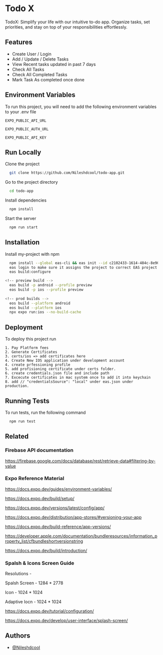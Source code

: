 
# Todo X

TodoX: Simplify your life with our intuitive to-do app. Organize tasks, set priorities, and stay on top of your responsibilities effortlessly.

## Features

- Create User / Login
- Add / Update / Delete Tasks
- View Recent tasks updated in past 7 days
- Check All Tasks
- Check All Completed Tasks
- Mark Task As completed once done


## Environment Variables

To run this project, you will need to add the following environment variables to your .env file

`EXPO_PUBLIC_API_URL`

`EXPO_PUBLIC_AUTH_URL`

`EXPO_PUBLIC_API_KEY`


## Run Locally

Clone the project

```bash
  git clone https://github.com/Nileshdcool/todo-app.git
```

Go to the project directory

```bash
  cd todo-app
```

Install dependencies

```bash
  npm install
```

Start the server

```bash
  npm run start
```


## Installation

Install my-project with npm

```bash
  npm install --global eas-cli && eas init --id c2102433-1614-484c-8e90-bdb074de10b1
  eas login to make sure it assigns the project to correct EAS project ID
  eas build:configure

<!-- preview build -->
  eas build -p android --profile preview
  eas build -p ios --profile preview
  
<!-- prod builds -->
  eos build --platform android
  eos build --platform ios
  npx expo run:ios --no-build-cache
```
    
## Deployment

To deploy this project run

    1. Pay Platform fees 
    2. Generate Certificates
    3. certs/ios => add certificates here
    4. Create New IOS application under development account
    4. create prfessioning profile 
    5. add profisioning certificate under certs folder.
    6. create credentials.json file and include path
    7. Excecute certificates in mac system once to add it into keychain
    8. add // "credentialsSource": "local" under eas.json under production.




## Running Tests

To run tests, run the following command

```bash
  npm run test
```


## Related

### Firebase API documentation

https://firebase.google.com/docs/database/rest/retrieve-data#filtering-by-value

### Expo Reference Material 

https://docs.expo.dev/guides/environment-variables/

https://docs.expo.dev/build/setup/

https://docs.expo.dev/versions/latest/config/app/

https://docs.expo.dev/distribution/app-stores/#versioning-your-app

https://docs.expo.dev/build-reference/app-versions/

https://developer.apple.com/documentation/bundleresources/information_property_list/cfbundleshortversionstring

https://docs.expo.dev/build/introduction/

### Spalsh & Icons Screen Guide

Resolutions - 

Spalsh Screen - 1284 * 2778

Icon - 1024 * 1024

Adaptive Iocn - 1024 * 1024

https://docs.expo.dev/tutorial/configuration/

https://docs.expo.dev/develop/user-interface/splash-screen/



## Authors

- [@Nileshdcool](https://github.com/Nileshdcool)

